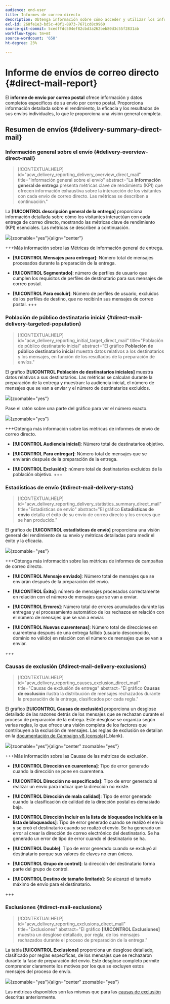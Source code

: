 ```yaml
---
audience: end-user
title: Informes de correo directo
description: Obtenga información sobre cómo acceder y utilizar los informes de correo directo
exl-id: 268fe1e3-bd5c-40f1-8973-7671cd8c9960
source-git-commit: 5cedffdc504ef82cbd3a262beb80d3c55f2831ab
workflow-type: tm+mt
source-wordcount: '658'
ht-degree: 23%

---
```


# Informe de envíos de correo directo {#direct-mail-report}

El **informe de envío por correo postal** ofrece información y datos completos específicos de su envío por correo postal. Proporciona información detallada sobre el rendimiento, la eficacia y los resultados de sus envíos individuales, lo que le proporciona una visión general completa.

## Resumen de envíos {#delivery-summary-direct-mail}

### Información general sobre el envío {#delivery-overview-direct-mail}

>[!CONTEXTUALHELP]
>id="acw_delivery_reporting_delivery_overview_direct_mail"
>title="Información general sobre el envío"
>abstract="La **Información general de entrega** presenta métricas clave de rendimiento (KPI) que ofrecen información exhaustiva sobre la interacción de los visitantes con cada envío de correo directo. Las métricas se describen a continuación."

La **[!UICONTROL descripción general de la entrega]** proporciona información detallada sobre cómo los visitantes interactúan con cada entrega de correo directo, mostrando las métricas clave de rendimiento (KPI) esenciales.  Las métricas se describen a continuación.

![](assets/direct-overview.png){zoomable="yes"}{align="center"}

+++Más información sobre las Métricas de información general de entrega.

* **[!UICONTROL Mensajes para entregar]**: Número total de mensajes procesados durante la preparación de la entrega.

* **[!UICONTROL Segmentado]**: número de perfiles de usuario que cumplen los requisitos de perfiles de destinatario para sus mensajes de correo postal.

* **[!UICONTROL Para excluir]**: Número de perfiles de usuario, excluidos de los perfiles de destino, que no recibirán sus mensajes de correo postal.
+++

### Población de público destinatario inicial {#direct-mail-delivery-targeted-population}

>[!CONTEXTUALHELP]
>id="acw_delivery_reporting_initial_target_direct_mail"
>title="Población de público destinatario inicial"
>abstract="El gráfico **Población de público destinatario inicial** muestra datos relativos a los destinatarios y los mensajes, en función de los resultados de la preparación de envíos."

El gráfico **[!UICONTROL Población de destinatarios iniciales]** muestra datos relativos a sus destinatarios. Las métricas se calculan durante la preparación de la entrega y muestran: la audiencia inicial, el número de mensajes que se van a enviar y el número de destinatarios excluidos.

![](assets/direct-mail-delivery-targeted-population.png){zoomable="yes"}

Pase el ratón sobre una parte del gráfico para ver el número exacto.

![](assets/direct-mail-delivery-targeted-population_2.png){zoomable="yes"}

+++Obtenga más información sobre las métricas de informes de envío de correo directo.

* **[!UICONTROL Audiencia inicial]**: Número total de destinatarios objetivo.

* **[!UICONTROL Para entregar]**: Número total de mensajes que se enviarán después de la preparación de la entrega.

* **[!UICONTROL Exclusión]**: número total de destinatarios excluidos de la población objetivo.
+++

### Estadísticas de envío {#direct-mail-delivery-stats}

>[!CONTEXTUALHELP]
>id="acw_delivery_reporting_delivery_statistics_summary_direct_mail"
>title="Estadísticas de envío"
>abstract="El gráfico **Estadísticas de envío** detalla el éxito de su envío de correo directo y los errores que se han producido."

El gráfico de **[!UICONTROL estadísticas de envío]** proporciona una visión general del rendimiento de su envío y métricas detalladas para medir el éxito y la eficacia.

![](assets/direct-mail-delivery-stats.png){zoomable="yes"}

+++Obtenga más información sobre las métricas de informes de campañas de correo directo.

* **[!UICONTROL Mensaje enviado]**: Número total de mensajes que se enviarán después de la preparación del envío.

* **[!UICONTROL Éxito]**: número de mensajes procesados correctamente en relación con el número de mensajes que se van a enviar.

* **[!UICONTROL Errores]**: Número total de errores acumulados durante las entregas y el procesamiento automático de los rechazos en relación con el número de mensajes que se van a enviar.

* **[!UICONTROL Nuevas cuarentenas]**: Número total de direcciones en cuarentena después de una entrega fallido (usuario desconocido, dominio no válido) en relación con el número de mensajes que se van a enviar.

+++

### Causas de exclusión {#direct-mail-delivery-exclusions}

>[!CONTEXTUALHELP]
>id="acw_delivery_reporting_causes_exclusion_direct_mail"
>title="Causas de exclusión de entrega"
>abstract="El gráfico **Causas de exclusión** ilustra la distribución de mensajes rechazados durante la preparación de la entrega, clasificados por cada regla."

El gráfico **[!UICONTROL Causas de exclusión]** proporciona un desglose detallado de las razones detrás de los mensajes que se rechazan durante el proceso de preparación de la entrega. Este desglose se organiza según varias reglas, lo que ofrece una visión completa de los factores que contribuyen a la exclusión de mensajes. Las reglas de exclusión se detallan en la [documentación de Campaign v8 (consola)](https://experienceleague.adobe.com/docs/campaign/campaign-v8/send/failures/delivery-failures.html#email-error-types){_blank}.

![](assets/direct-mail-delivery-exclusions.png){zoomable="yes"}{align="center" zoomable="yes"}

+++Más información sobre las Causas de las métricas de exclusión.

* **[!UICONTROL Dirección en cuarentena]**: Tipo de error generado cuando la dirección se pone en cuarentena.

* **[!UICONTROL Dirección no especificada]**: Tipo de error generado al realizar un envío para indicar que la dirección no existe.

* **[!UICONTROL Dirección de mala calidad]**: Tipo de error generado cuando la clasificación de calidad de la dirección postal es demasiado baja.

* **[!UICONTROL Dirección Incluir en la lista de bloqueados incluida en la lista de bloqueados]**: Tipo de error generado cuando se realizó el envío y se creó el destinatario cuando se realizó el envío. Se ha generado un error al crear la dirección de correo electrónico del destinatario. Se ha generado un error de tipo de error cuando el destinatario se ha.

* **[!UICONTROL Double]**: Tipo de error generado cuando se excluyó al destinatario porque sus valores de claves no eran únicos.

* **[!UICONTROL Grupo de control]**: la dirección del destinatario forma parte del grupo de control.

* **[!UICONTROL Destino de tamaño limitado]**: Se alcanzó el tamaño máximo de envío para el destinatario.

+++

### Exclusiones {#direct-mail-exclusions}

>[!CONTEXTUALHELP]
>id="acw_delivery_reporting_exclusions_direct_mail"
>title="Exclusiones"
>abstract="El gráfico **[!UICONTROL Exclusiones]** muestra un desglose detallado, por regla, de los mensajes rechazados durante el proceso de preparación de la entrega."

La tabla **[!UICONTROL Exclusions]** proporciona un desglose detallado, clasificado por reglas específicas, de los mensajes que se rechazaron durante la fase de preparación del envío. Este desglose completo permite comprender claramente los motivos por los que se excluyen estos mensajes del proceso de envío.

![](assets/direct-mail-exclusions.png){zoomable="yes"}{align="center" zoomable="yes"}

Las métricas disponibles son las mismas que para las [causas de exclusión](#direct-mail-delivery-exclusions) descritas anteriormente.

